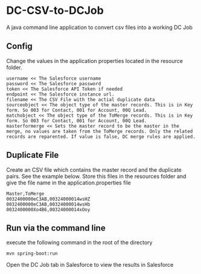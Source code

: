 # DC-CSV-to-DCJob
A java command line application to convert csv files into a working DC Job

## Config
Change the values in the application properties located in the resource folder.

```
username << The Salesforce username
password << The Salesforce password
token << The Salesforce API Token if needed
endpoint << The Salesforce instance url. 
filename << The CSV File with the actial duplicate data
sourceobject << The object type of the master records. This is in Key form. So 003 for Contact, 001 for Account, 00Q Lead. 
matchobject << The object type of the ToMerge records. This is in Key form. So 003 for Contact, 001 for Account, 00Q Lead.
masterformerge << Sets the master record to be the master in the merge, no values are taken from the ToMerge records. Only the related records are reparented. If value is false, DC merge rules are applied.
```

## Duplicate File

Create an CSV file which contains the master record and the duplicate pairs. See the example below. Store this files in the resources folder and give the file name in the application.properties file

```
Master,ToMerge
0032400000eC3AB,00324000014wsHZ
0032400000eC3AB,00324000014wsHb
0032400000Xo4B6,00324000014xOoy
```

## Run via the command line

execute the following command in the root of the directory
```
mvn spring-boot:run
```

Open the DC Job tab in Salesforce to view the results in Salesforce
